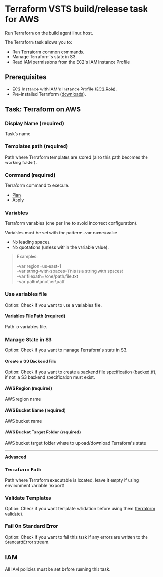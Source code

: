 # Terraform VSTS build/release task for AWS  

Run Terraform on the build agent linux host.  

The Terraform task allows you to:  

- Run Terraform common commands.  
- Manage Terraform's state in S3.  
- Read IAM permissions from the EC2's IAM Instance Profile.  

## Prerequisites  

- EC2 Instance with IAM's Instance Profile ([EC2 Role](https://www.terraform.io/docs/providers/aws/index.html)).  
- Pre-installed Terraform ([downloads](https://www.terraform.io/downloads.html)).  

## Task: Terraform on AWS  

### Display Name (required)  

Task's name

### Templates path (required)  

Path where Terraform templates are stored (also this path becomes the working folder).  

### Command (required)  

Terraform command to execute.  

- [Plan](https://www.terraform.io/docs/commands/plan.html)  
- [Apply](https://www.terraform.io/docs/commands/apply.html)  

### Variables  

Terraform variables (one per line to avoid incorrect configuration).  

Variables must be set with the pattern: -var name=value

- No leading spaces.
- No quotations (unless within the variable value).

> Examples:
>  
> -var region=us-east-1  
> -var string-with-spaces=This is a string with spaces!  
> -var filepath=/one/path/file.txt  
> -var path=\another\path

### Use variables file  

Option: Check if you want to use a variables file.  

#### Variables File Path (required)  

Path to variables file.  

### Manage State in S3  

Option: Check if you want to manage Terraform's state in S3.  

#### Create a S3 Backend File  

Option: Check if you want to create a backend file specification (backed.tf), if not, a S3 backend specification must exist.  

#### AWS Region (required)  

AWS region name  

#### AWS Bucket Name (required)  

AWS bucket name  

#### AWS Bucket Target Folder (required)  

AWS bucket target folder where to upload/download Terraform's state

----

**Advanced**  

### Terraform Path  

Path where Terraform executable is located, leave it empty if using environment variable (export).  

### Validate Templates  

Option: Check if you want template validation before using them ([terraform validate]((https://www.terraform.io/docs/commands/validate.html))).  

### Fail On Standard Error  

Option: Check if you want to fail this task if any errors are written to the StandardError stream.  

## IAM  

All IAM policies must be set before running this task.  
